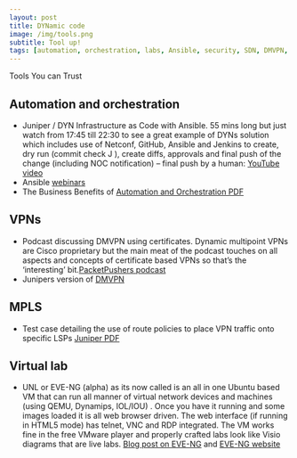 ```yaml
---
layout: post
title: DYNamic code
image: /img/tools.png
subtitle: Tool up!
tags: [automation, orchestration, labs, Ansible, security, SDN, DMVPN, Juniper, JUNOS, EVE-NG, MPLS]
---
```


Tools You can Trust

## Automation and orchestration

* Juniper / DYN Infrastructure as Code with Ansible. 55 mins long but just watch from 17:45 till 22:30 to see a great example of DYNs solution which includes use of Netconf, GitHub, Ansible and Jenkins to create, dry run (commit check J ), create diffs, approvals and final push of the  change (including NOC notification) – final push by a human: [YouTube video](https://youtu.be/HXYL3_4_RBI)
* Ansible [webinars](https://www.ansible.com/webinars-training)
* The Business Benefits of [Automation and Orchestration PDF](http://www.cisco.com/c/dam/en/us/products/collateral/cloud-systems-management/network-services-orchestrator/white-paper-c11-738289.pdf)

 
## VPNs

* Podcast discussing DMVPN using certificates. Dynamic multipoint VPNs are Cisco proprietary but the main meat of the podcast touches on all aspects and concepts of certificate based VPNs so that’s the ‘interesting’ bit.[PacketPushers podcast](http://packetpushers.net/podcast/podcasts/pq-show-104-design-build-12-certificate-based-dmvpn-design/)
* Junipers version of [DMVPN](https://www.juniper.net/documentation/en_US/junos/topics/concept/security-auto-discovery-vpn-understanding.html)


## MPLS

* Test case detailing the use of route policies to place VPN traffic onto specific LSPs [Juniper PDF](http://juni.pr/2lF1Kz8)


## Virtual lab

* UNL or EVE-NG (alpha) as its now called is an all in one Ubuntu based VM that can run all manner of virtual network devices and machines (using QEMU, Dynamips, IOL/IOU) . Once you have it running and some images loaded it is all web browser driven. The web interface (if running in HTML5 mode) has telnet, VNC and RDP integrated. The VM works fine in the free VMware player and properly crafted labs look like Visio diagrams that are live labs. [Blog post on EVE-NG](https://interestingtraffic.nl/2017/01/05/eve-ng-preview-released/) and [EVE-NG website](www.eve-ng.net)
